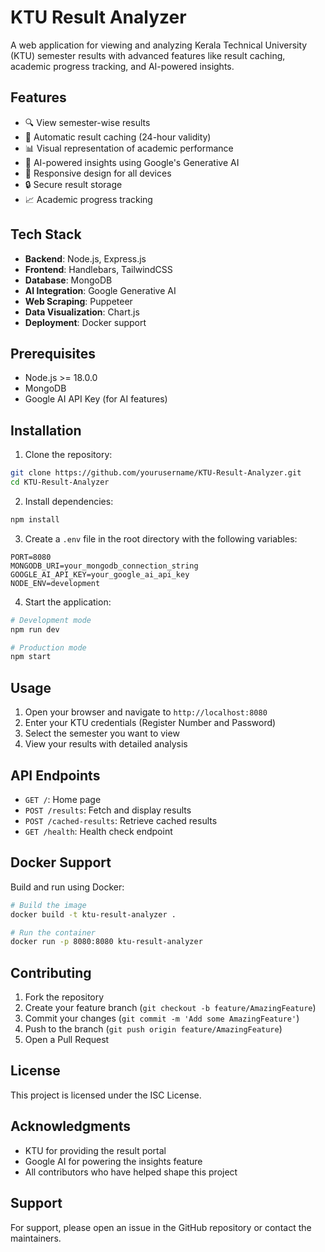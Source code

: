 # KTU Result Analyzer

A web application for viewing and analyzing Kerala Technical University (KTU) semester results with advanced features like result caching, academic progress tracking, and AI-powered insights.

## Features

- 🔍 View semester-wise results
- 💾 Automatic result caching (24-hour validity)
- 📊 Visual representation of academic performance
- 🤖 AI-powered insights using Google's Generative AI
- 📱 Responsive design for all devices
- 🔒 Secure result storage
- 📈 Academic progress tracking

## Tech Stack

- **Backend**: Node.js, Express.js
- **Frontend**: Handlebars, TailwindCSS
- **Database**: MongoDB
- **AI Integration**: Google Generative AI
- **Web Scraping**: Puppeteer
- **Data Visualization**: Chart.js
- **Deployment**: Docker support

## Prerequisites

- Node.js >= 18.0.0
- MongoDB
- Google AI API Key (for AI features)

## Installation

1. Clone the repository:
```bash
git clone https://github.com/yourusername/KTU-Result-Analyzer.git
cd KTU-Result-Analyzer
```

2. Install dependencies:
```bash
npm install
```

3. Create a `.env` file in the root directory with the following variables:
```env
PORT=8080
MONGODB_URI=your_mongodb_connection_string
GOOGLE_AI_API_KEY=your_google_ai_api_key
NODE_ENV=development
```

4. Start the application:
```bash
# Development mode
npm run dev

# Production mode
npm start
```

## Usage

1. Open your browser and navigate to `http://localhost:8080`
2. Enter your KTU credentials (Register Number and Password)
3. Select the semester you want to view
4. View your results with detailed analysis

## API Endpoints

- `GET /`: Home page
- `POST /results`: Fetch and display results
- `POST /cached-results`: Retrieve cached results
- `GET /health`: Health check endpoint

## Docker Support

Build and run using Docker:

```bash
# Build the image
docker build -t ktu-result-analyzer .

# Run the container
docker run -p 8080:8080 ktu-result-analyzer
```

## Contributing

1. Fork the repository
2. Create your feature branch (`git checkout -b feature/AmazingFeature`)
3. Commit your changes (`git commit -m 'Add some AmazingFeature'`)
4. Push to the branch (`git push origin feature/AmazingFeature`)
5. Open a Pull Request

## License

This project is licensed under the ISC License.

## Acknowledgments

- KTU for providing the result portal
- Google AI for powering the insights feature
- All contributors who have helped shape this project

## Support

For support, please open an issue in the GitHub repository or contact the maintainers.